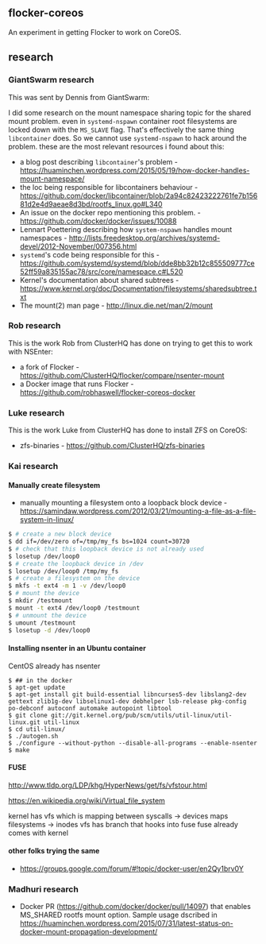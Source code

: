 ## flocker-coreos

An experiment in getting Flocker to work on CoreOS.

## research

### GiantSwarm research

This was sent by Dennis from GiantSwarm:

I did some research on the mount namespace sharing topic for the shared mount problem. even in `systemd-nspawn` container root filesystems are locked down with the `MS_SLAVE` flag. That's effectively the same thing `libcontainer` does. So we cannot use `systemd-nspawn` to hack around the problem. these are the most relevant resources i found about this:

 * a blog post describing `libcontainer`'s problem - https://huaminchen.wordpress.com/2015/05/19/how-docker-handles-mount-namespace/
 * the loc being responsible for libcontainers behaviour - https://github.com/docker/libcontainer/blob/2a94c82423222761fe7b15681d2e4d9aeae8d3bd/rootfs_linux.go#L340
 * An issue on the docker repo mentioning this problem. - https://github.com/docker/docker/issues/10088
 * Lennart Poettering describing how `system-nspawn` handles mount namespaces - http://lists.freedesktop.org/archives/systemd-devel/2012-November/007356.html
 * `systemd`'s code being responsible for this - https://github.com/systemd/systemd/blob/dde8bb32b12c855509777ce52ff59a835155ac78/src/core/namespace.c#L520
 * Kernel's documentation about shared subtrees - https://www.kernel.org/doc/Documentation/filesystems/sharedsubtree.txt
 * The mount(2) man page - http://linux.die.net/man/2/mount

### Rob research

This is the work Rob from ClusterHQ has done on trying to get this to work with NSEnter:

 * a fork of Flocker - https://github.com/ClusterHQ/flocker/compare/nsenter-mount
 * a Docker image that runs Flocker - https://github.com/robhaswell/flocker-coreos-docker

### Luke research

This is the work Luke from ClusterHQ has done to install ZFS on CoreOS:

 * zfs-binaries - https://github.com/ClusterHQ/zfs-binaries

### Kai research

#### Manually create filesystem

 * manually mounting a filesystem onto a loopback block device - https://samindaw.wordpress.com/2012/03/21/mounting-a-file-as-a-file-system-in-linux/

```bash
$ # create a new block device
$ dd if=/dev/zero of=/tmp/my_fs bs=1024 count=30720
$ # check that this loopback device is not already used
$ losetup /dev/loop0
$ # create the loopback device in /dev
$ losetup /dev/loop0 /tmp/my_fs
$ # create a filesystem on the device
$ mkfs -t ext4 -m 1 -v /dev/loop0
$ # mount the device
$ mkdir /testmount
$ mount -t ext4 /dev/loop0 /testmount
$ # unmount the device
$ umount /testmount
$ losetup -d /dev/loop0
```

#### Installing nsenter in an Ubuntu container

CentOS already has nsenter

```
$ ## in the docker
$ apt-get update
$ apt-get install git build-essential libncurses5-dev libslang2-dev gettext zlib1g-dev libselinux1-dev debhelper lsb-release pkg-config po-debconf autoconf automake autopoint libtool
$ git clone git://git.kernel.org/pub/scm/utils/util-linux/util-linux.git util-linux
$ cd util-linux/
$ ./autogen.sh
$ ./configure --without-python --disable-all-programs --enable-nsenter
$ make
```

#### FUSE

http://www.tldp.org/LDP/khg/HyperNews/get/fs/vfstour.html

https://en.wikipedia.org/wiki/Virtual_file_system

kernel has vfs which is mapping between syscalls -> devices
maps filesystems -> inodes
vfs has branch that hooks into fuse
fuse already comes with kernel


#### other folks trying the same

 * https://groups.google.com/forum/#!topic/docker-user/en2Qy1brv0Y

### Madhuri research

 * Docker PR (https://github.com/docker/docker/pull/14097) that enables MS_SHARED rootfs mount option. Sample usage dscribed in https://huaminchen.wordpress.com/2015/07/31/latest-status-on-docker-mount-propagation-development/ 
